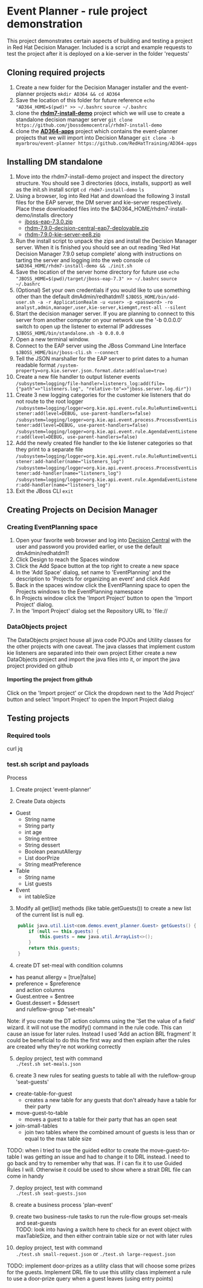 
# Event Planner - rule project demonstration

This project demonstrates certain aspects of building and testing a project in Red Hat Decision Manager. Included is a script and example requests to test the project after it is deployed on a kie-server in the folder 'requests'
## Cloning required projects
1. Create a new folder for the Decision Manager installer and the event-planner projects
`mkdir AD364 && cd AD364`
2. Save the location of this folder for future reference
`echo "AD364_HOME=$(pwd)" >> ~/.bashrc`
`source ~/.bashrc`
3. clone the **[rhdm7-install-demo](https://github.com/jbossdemocentral/rhdm7-install-demo)** project which we will use to create a standalone decision manager server
`git clone https://github.com/jbossdemocentral/rhdm7-install-demo`
4. clone the **[AD364-apps](https://github.com/jbossdemocentral/rhdm7-install-demo)** project which contains the event-planner projects that we will import into Decision Manager
`git clone -b myarbrou/event-planner https://github.com/RedHatTraining/AD364-apps`
## Installing DM standalone
1.  Move into the rhdm7-install-demo project and inspect the directory structure. You should see 3 directories (docs, installs, support) as well as the init.sh install script
`cd rhdm7-install-demo`
`ls`
2. Using a browser, log into Red Hat and download the following 3 install files for the EAP server, the DM server and kie-server respectively. Place these downloaded files into the $AD364_HOME/rhdm7-install-demo/installs directory
   - [jboss-eap-7.3.0.zip](https://access.redhat.com/jbossnetwork/restricted/softwareDownload.html?softwareId=80101)
   - [rhdm-7.9.0-decision-central-eap7-deployable.zip](https://access.redhat.com/jbossnetwork/restricted/softwareDownload.html?softwareId=89821)
   - [rhdm-7.9.0-kie-server-ee8.zip](https://access.redhat.com/jbossnetwork/restricted/softwareDownload.html?softwareId=89831)
3. Run the install script to unpack the zips and install the Decision Manager server. When it is finished you should see an out reading 'Red Hat Decision Manager 7.9.0 setup complete' along with instructions on tarting the server and logging into the web console
`cd $AD364_HOME/rhdm7-install-demo && ./init.sh`
4. Save the location of the server home directory for future use
`echo "JBOSS_HOME=$(pwd)/target/jboss-eap-7.3" >> ~/.bashrc`
`source ~/.bashrc`
6. (Optional) Set your own credentials if you would like to use something other than the default dmAdmin/redhatdm1!
`$JBOSS_HOME/bin/add-user.sh -a -r ApplicationRealm -u <user> -p <password> -ro analyst,admin,manager,user,kie-server,kiemgmt,rest-all --silent`
7. Start the decision manager server. If you are planning to connect to this server from another computer on your network use the '-b 0.0.0.0' switch to open up the listener to external IP addresses
`$JBOSS_HOME/bin/standalone.sh -b 0.0.0.0`
8. Open a new terminal window.
9. Connect to the EAP server using the JBoss Command Line Interface
`$JBOSS_HOME/bin/jboss-cli.sh --connect`
10. Tell the JSON marshaller for the EAP server to print dates to a human readable format
`/system-property=org.kie.server.json.format.date:add(value=true)`
11. Create a new file handler to output listener events
`/subsystem=logging/file-handler=listeners_log:add(file={"path"=>"listeners.log", "relative-to"=>"jboss.server.log.dir"})`
12.  Create 3 new logging categories for the customer kie listeners that do not route to the root logger
`/subsystem=logging/logger=org.kie.api.event.rule.RuleRuntimeEventListener:add(level=DEBUG, use-parent-handlers=false)`
`/subsystem=logging/logger=org.kie.api.event.process.ProcessEventListener:add(level=DEBUG, use-parent-handlers=false)`
`/subsystem=logging/logger=org.kie.api.event.rule.AgendaEventListener:add(level=DEBUG, use-parent-handlers=false)`
13. Add the newly created file handler to the kie listener categories so that they print to a separate file
`/subsystem=logging/logger=org.kie.api.event.rule.RuleRuntimeEventListener:add-handler(name="listeners_log")`
`/subsystem=logging/logger=org.kie.api.event.process.ProcessEventListener:add-handler(name="listeners_log")`
`/subsystem=logging/logger=org.kie.api.event.rule.AgendaEventListener:add-handler(name="listeners_log")`
14. Exit the JBoss CLI
`exit`

## Creating Projects on Decision Manager
### Creating EventPlanning space
 1. Open your favorite web browser and log into [Decision Central](http://localhost:8080/decision-central/) with the user and password you provided earlier, or use the default dmAdmin/redhatdm1!
 2. Click Design to reach the Spaces window
 3. Click the Add Space button at the top right to create a new space
 4. In the 'Add Space' dialog, set name to 'EventPlanning' and the description to 'Projects for organizing an event' and click Add
 5. Back in the spaces window click the EventPlanning space to open the Projects windows to the EventPlanning namespace
 6. In Projects window click the 'Import Project' button to open the 'Import Project' dialog.
 7. In the 'Import Project' dialog set the Repository URL to
`file://
### DataObjects project
The DataObjects project house all java code POJOs and Utility classes for the other projects with one caveat. The java classes that implement custom kie listeners are separated into their own project
Either create a new DataObjects project and import the java files into it, or import the java project provided on github
#### Importing the project from github
Click on the 'Import project' or Click the dropdown next to the 'Add Project' button and select 'Import Project' to open the Import Project dialog

## Testing projects
### Required tools
curl
jq
### test.sh script and payloads
Process<br/>
1. Create project 'event-planner'

2. Create Data objects
- Guest
  - String name
  - String party
  - int age
  - String entree
  - String dessert
  - Boolean peanutAllergy
  - List<String> doorPrize
  - String meatPreference
- Table
  - String name
  - List<Guest> guests
- Event
  - int tableSize

3. Modify all get[list] methods (like table.getGuests()) to create a new list of the current list is null
eg. 
```java
    public java.util.List<com.demos.event_planner.Guest> getGuests() {
        if (null == this.guests) {
            this.guests = new java.util.ArrayList<>();
        }
        return this.guests;
    }
```

4. create DT set-meal with condition columns
- has peanut allergy = [true|false]
- preference = $preference<br/>
and action columns
- Guest.entree = $entree
- Guest.dessert = $dessert<br/>
and ruleflow-group "set-meals"

Note: if you create the DT action columns using the 'Set the value of a field' wizard. it will not use the modify() command in the rule code. This can cause an issue for later rules. Instead I used 'Add an action BRL fragment'
It could be beneficial to do this the first way and then explain after the rules are created why they're not working correctly

5. deploy project, test with command<br/>
	`./test.sh set-meals.json`

6. create 3 new rules for seating guests to table all with the ruleflow-group 'seat-guests'
- create-table-for-guest
  - creates a new table for any guests that don't already have a table for their party
- move-guest-to-table
  - moves a guest to a table for their party that has an open seat
- join-small-tables
  - join two tables where the combined amount of guests is less than or equal to the max table size

TODO: when i tried to use the guided editor to create the move-guest-to-table I was getting an issue and had to change it to DRL instead. I need to go back and try to remember why that was. If i can fix it to use Guided Rules I will. Otherwise it could be used to show where a strait DRL file can come in handy

7. deploy project, test with command<br/>
	`./test.sh seat-guests.json`

8. create a business process 'plan-event'
9. create two business-rule tasks to run the rule-flow groups set-meals and seat-guests<br/>
TODO: look into having a switch here to check for an event object with maxTableSize, and then either contrain table size or not with later rules

10. deploy project, test with command<br/>
	`./test.sh small-request.json` or `./test.sh large-request.json`

TODO: implement door-prizes as a utility class that will choose some prizes for the guests. Implement DRL file to use this utility class
	implement a rule to use a door-prize query when a guest leaves (using entry points)
